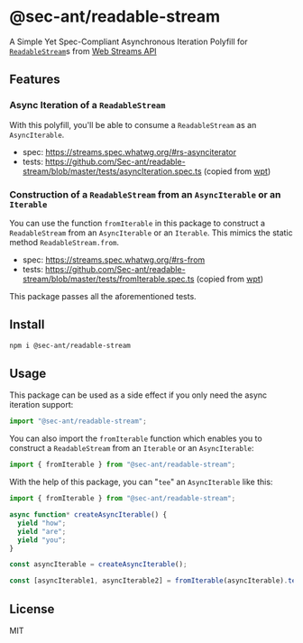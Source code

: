 # @sec-ant/readable-stream

A Simple Yet Spec-Compliant Asynchronous Iteration Polyfill for [`ReadableStream`](https://developer.mozilla.org/docs/Web/API/ReadableStream)s from [Web Streams API](https://developer.mozilla.org/docs/Web/API/Streams_API)

## Features

### Async Iteration of a `ReadableStream`

With this polyfill, you'll be able to consume a `ReadableStream` as an `AsyncIterable`.

- spec: https://streams.spec.whatwg.org/#rs-asynciterator
- tests: https://github.com/Sec-ant/readable-stream/blob/master/tests/asyncIteration.spec.ts (copied from [wpt](https://github.com/web-platform-tests/wpt/blob/c894f0086c99ab5efc37691ac60f33a2b37c2e7c/streams/readable-streams/async-iterator.any.js))

### Construction of a `ReadableStream` from an `AsyncIterable` or an `Iterable`

You can use the function `fromIterable` in this package to construct a `ReadableStream` from an `AsyncIterable` or an `Iterable`. This mimics the static method `ReadableStream.from`.

- spec: https://streams.spec.whatwg.org/#rs-from
- tests: https://github.com/Sec-ant/readable-stream/blob/master/tests/fromIterable.spec.ts (copied from [wpt](https://github.com/web-platform-tests/wpt/blob/b9a5d6d163c5797de3f3da1c74af6e437f25a3d9/streams/readable-streams/from.any.js))

This package passes all the aforementioned tests.

## Install

```bash
npm i @sec-ant/readable-stream
```

## Usage

This package can be used as a side effect if you only need the async iteration support:

```ts
import "@sec-ant/readable-stream";
```

You can also import the `fromIterable` function which enables you to construct a `ReadableStream` from an `Iterable` or an `AsyncIterable`:

```ts
import { fromIterable } from "@sec-ant/readable-stream";
```

With the help of this package, you can "`tee`" an `AsyncIterable` like this:

```ts
import { fromIterable } from "@sec-ant/readable-stream";

async function* createAsyncIterable() {
  yield "how";
  yield "are";
  yield "you";
}

const asyncIterable = createAsyncIterable();

const [asyncIterable1, asyncIterable2] = fromIterable(asyncIterable).tee();
```

## License

MIT
